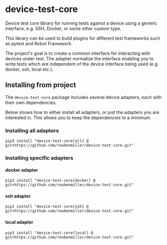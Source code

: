 # device-test-core

Device test core library for running tests against a device using a generic interface, e.g. SSH, Docker, or some other custom type.

This library can be used to build plugins for different test frameworks such as pytest and Robot Framework.

The project's goal is to create a common interface for interacting with devices under test. The adapter normalize the interface enabling you to write tests which are independent of the device interface being used (e.g. docker, ssh, local etc.).

## Installing from project

The `device-test-core` package includes several device adapters, each with their own dependencies.

Below shows how to either install all adapters, or just the adapters you are interested in. This allows you to keep the dependencies to a minimum.

### Installing all adapters

```
pip3 install "device-test-core[all] @ git+https://github.com/reubenmiller/device-test-core.git"
```

### Installing specific adapters

#### docker adapter

```
pip3 install "device-test-core[docker] @ git+https://github.com/reubenmiller/device-test-core.git"
```

#### ssh adapter

```
pip3 install "device-test-core[ssh] @ git+https://github.com/reubenmiller/device-test-core.git"
```

#### local adapter

```
pip3 install "device-test-core[local] @ git+https://github.com/reubenmiller/device-test-core.git"
```
